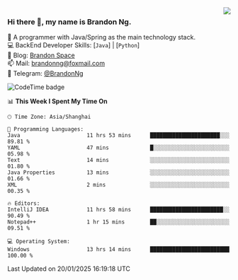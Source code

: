 <img  align="right" src="https://github-readme-stats-brandon0824.vercel.app/api/top-langs/?username=brandon0824&layout=compact">

### Hi there 👋, my name is Brandon Ng.

🌱 A programmer with Java/Spring as the main technology stack.  
💻 BackEnd Developer Skills: [`Java`] | [`Python`]  
📝 Blog: [Brandon Space](https://brandonng.tech)  
📫 Mail: brandonng@foxmail.com  
📰 Telegram: [@BrandonNg](https://t.me/BrandonNg24)  

![CodeTime badge](https://img.shields.io/endpoint?style=flat-square&url=https%3A%2F%2Fapi.codetime.dev%2Fshield%3Fid%3D128%26project%3D%26in%3D604800000)

<!--START_SECTION:waka-->
📊 **This Week I Spent My Time On** 

```text
🕑︎ Time Zone: Asia/Shanghai

💬 Programming Languages: 
Java                     11 hrs 53 mins      ██████████████████████░░░   89.81 % 
YAML                     47 mins             █░░░░░░░░░░░░░░░░░░░░░░░░   05.98 % 
Text                     14 mins             ░░░░░░░░░░░░░░░░░░░░░░░░░   01.80 % 
Java Properties          13 mins             ░░░░░░░░░░░░░░░░░░░░░░░░░   01.66 % 
XML                      2 mins              ░░░░░░░░░░░░░░░░░░░░░░░░░   00.35 % 

🔥 Editors: 
IntelliJ IDEA            11 hrs 58 mins      ███████████████████████░░   90.49 % 
Notepad++                1 hr 15 mins        ██░░░░░░░░░░░░░░░░░░░░░░░   09.51 % 

💻 Operating System: 
Windows                  13 hrs 14 mins      █████████████████████████   100.00 % 
```


 Last Updated on 20/01/2025 16:19:18 UTC
<!--END_SECTION:waka-->
